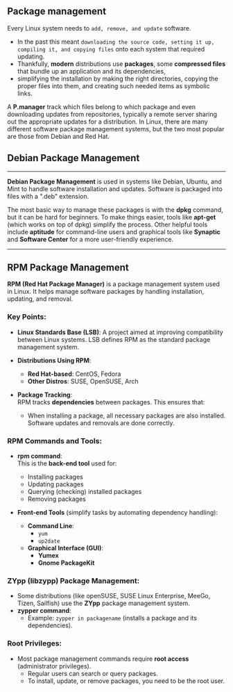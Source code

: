 ## Package management
Every Linux system needs to ```add, remove, and update``` software. 
- In the past this meant ```downloading the source code, setting it up, compiling it, and copying files``` onto each system that required updating.
- Thankfully, **modern** distributions use **packages**, some **compressed files** that bundle up an application and its dependencies,
- simplifying the installation by making the right directories, copying the proper files into them, and creating such needed items as symbolic links.

A **P.manager** track which files belong to which package and even downloading updates from repositories, typically a remote server sharing out the appropriate updates for a distribution.
In Linux, there are many different software package management systems, but the two most popular are those from Debian and Red Hat.

## Debian Package Management
---
**Debian Package Management** is used in systems like Debian, Ubuntu, and Mint to handle software installation and updates. Software is packaged into files with a ".deb" extension.

The most basic way to manage these packages is with the **dpkg** command, but it can be hard for beginners. To make things easier, tools like **apt-get** (which works on top of dpkg) simplify the process. Other helpful tools include **aptitude** for command-line users and graphical tools like **Synaptic** and **Software Center** for a more user-friendly experience.

---
## RPM Package Management

**RPM (Red Hat Package Manager)** is a package management system used in Linux. It helps manage software packages by handling installation, updating, and removal.

### Key Points:
- **Linux Standards Base (LSB)**: A project aimed at improving compatibility between Linux systems. LSB defines RPM as the standard package management system.
  
- **Distributions Using RPM**:
  - **Red Hat-based**: CentOS, Fedora
  - **Other Distros**: SUSE, OpenSUSE, Arch

- **Package Tracking**:  
  RPM tracks **dependencies** between packages. This ensures that:
  - When installing a package, all necessary packages are also installed. Software updates and removals are done correctly.

### RPM Commands and Tools:
- **rpm command**:  
  This is the **back-end tool** used for:
  - Installing packages
  - Updating packages
  - Querying (checking) installed packages
  - Removing packages

- **Front-end Tools** (simplify tasks by automating dependency handling):
  - **Command Line**: 
    - `yum`
    - `up2date`
  - **Graphical Interface (GUI)**:
    - **Yumex**
    - **Gnome PackageKit**

### ZYpp (libzypp) Package Management:
- Some distributions (like openSUSE, SUSE Linux Enterprise, MeeGo, Tizen, Sailfish) use the **ZYpp** package management system.
- **zypper command**: 
  - Example: `zypper in packagename` (installs a package and its dependencies).

### Root Privileges:
- Most package management commands require **root access** (administrator privileges).
  - Regular users can search or query packages.
  - To install, update, or remove packages, you need to be the root user.
